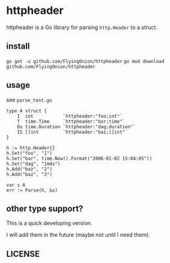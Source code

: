# httpheader
httpheader is a Go library for parsing `http.Header` to a struct.

## install
`go get -u github.com/FlyingOnion/httpheader`
`go mod download github.com/FlyingOnion/httpheader`

## usage
see `parse_test.go`

```
type A struct {
	I  int           `httpheader:"foo;int"`
	T  time.Time     `httpheader:"bar;time"`
	Du time.Duration `httpheader:"dag;duration"`
	IS []int         `httpheader:"baz;[]int"`
}

h := http.Header{}
h.Set("foo", "1")
h.Set("bar", time.Now().Format("2006-01-02 15:04:05"))
h.Set("dag", "1m4s")
h.Add("baz", "2")
h.Add("baz", "3")

var s A
err := Parse(h, &s)
```

## other type support?
This is a quick developing version. 

I will add them in the future (maybe not until I need them).

## LICENSE